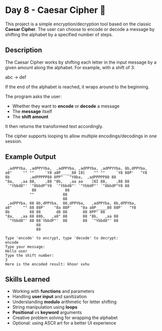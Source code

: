 # Day 8 - Caesar Cipher 🔐

This project is a simple encryption/decryption tool based on the classic **Caesar Cipher**. The user can choose to encode or decode a message by shifting the alphabet by a specified number of steps.

## Description

The Caesar Cipher works by shifting each letter in the input message by a given amount along the alphabet. For example, with a shift of 3:

abc → def


If the end of the alphabet is reached, it wraps around to the beginning.

The program asks the user:
- Whether they want to **encode** or **decode** a message
- The **message** itself
- The **shift amount**

It then returns the transformed text accordingly.

The cipher supports looping to allow multiple encodings/decodings in one session.

## Example Output
```
 ,adPPYba, ,adPPYYba,  ,adPPYba, ,adPPYba, ,adPPYYba, 8b,dPPYba,  
a8"     "" ""     `Y8 a8P_____88 I8[    "" ""     `Y8 88P'   "Y8  
8b         ,adPPPPP88 8PP"  `"Y8ba,  ,adPPPPP88 88          
"8a,   ,aa 88,    ,88 "8b,   ,aa aa    ]8I 88,    ,88 88          
 `"Ybbd8"' `"8bbdP"Y8  `"Ybbd8"' `"YbbdP"' `"8bbdP"Y8 88   
            88             88                                 
           ""             88                                 
                          88                                 
 ,adPPYba, 88 8b,dPPYba,  88,dPPYba,   ,adPPYba, 8b,dPPYba,  
a8"     "" 88 88P'    "8a 88P'    "8a a8P_____88 88P'   "Y8  
8b         88 88       d8 88       88 8PP" 88          
"8a,   ,aa 88 88b,   ,a8" 88       88 "8b,   ,aa 88          
 `"Ybbd8"' 88 88`YbbdP"'  88       88  `"Ybbd8"' 88          
              88                                             
              88           

Type 'encode' to encrypt, type 'decode' to decrypt:
encode
Type your message:
Hello user
Type the shift number:
3
Here is the encoded result: khoor xvhu
```

## Skills Learned

- Working with **functions** and parameters
- Handling **user input** and sanitization
- Understanding **modulo** arithmetic for letter shifting
- String manipulation using **loops**
- **Positional** vs **keyword** arguments
- Creative problem solving for wrapping the alphabet
- Optional: using ASCII art for a better UI experience
